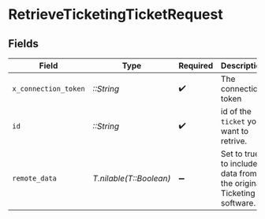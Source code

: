 # RetrieveTicketingTicketRequest


## Fields

| Field                                                             | Type                                                              | Required                                                          | Description                                                       | Example                                                           |
| ----------------------------------------------------------------- | ----------------------------------------------------------------- | ----------------------------------------------------------------- | ----------------------------------------------------------------- | ----------------------------------------------------------------- |
| `x_connection_token`                                              | *::String*                                                        | :heavy_check_mark:                                                | The connection token                                              |                                                                   |
| `id`                                                              | *::String*                                                        | :heavy_check_mark:                                                | id of the `ticket` you want to retrive.                           | 801f9ede-c698-4e66-a7fc-48d19eebaa4f                              |
| `remote_data`                                                     | *T.nilable(T::Boolean)*                                           | :heavy_minus_sign:                                                | Set to true to include data from the original Ticketing software. | false                                                             |